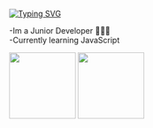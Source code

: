 [![Typing SVG](https://readme-typing-svg.herokuapp.com?size=40&duration=5500&color=D5E2F7&center=true&vCenter=true&width=1200&height=200&lines=Hi+there!+I'm+Cesar)](https://git.io/typing-svg)

-Im a Junior Developer 👨🏻‍💻
<br>
-Currently learning JavaScript


<div>
  <img height="120em" src="https://github-readme-stats.vercel.app/api?username=cesarocbu&show_icons=true&theme=dark&include_all_commits=true&count_private=true"/>
  <img height="120em" src="https://github-readme-stats.vercel.app/api/top-langs/?username=cesarocbu&layout=compact&langs_count=7&theme=dark&show_icons=true"/>
</div>
